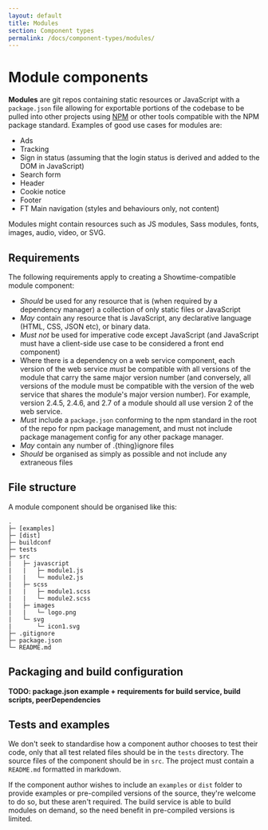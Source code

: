 ```yaml
---
layout: default
title: Modules
section: Component types
permalink: /docs/component-types/modules/
---
```


# Module components

**Modules** are git repos containing static resources or JavaScript with a `package.json` file allowing for exportable portions of the codebase to be pulled into other projects using [NPM](https://npmjs.org/) or other tools compatible with the NPM package standard.  Examples of good use cases for modules are:

* Ads
* Tracking
* Sign in status (assuming that the login status is derived and added to the DOM in JavaScript)
* Search form
* Header
* Cookie notice
* Footer
* FT Main navigation (styles and behaviours only, not content)

Modules might contain resources such as JS modules, Sass modules, fonts, images, audio, video, or SVG.

## Requirements

The following requirements apply to creating a Showtime-compatible module component:

* *Should* be used for any resource that is (when required by a dependency manager) a collection of only static files or JavaScript
* *May* contain any resource that is JavaScript, any declarative language (HTML, CSS, JSON etc), or binary data.
* *Must not* be used for imperative code except JavaScript (and JavaScript must have a client-side use case to be considered a front end component)
* Where there is a dependency on a web service component, each version of the web service *must* be compatible with all versions of the module that carry the same major version number (and conversely, all versions of the module must be compatible with the version of the web service that shares the module's major version number).  For example, version 2.4.5, 2.4.6, and 2.7 of a module should all use version 2 of the web service.
* *Must* include a `package.json` conforming to the npm standard in the root of the repo for npm package management, and must not include package management config for any other package manager.
* *May* contain any number of .{thing}ignore files
* *Should* be organised as simply as possible and not include any extraneous files


## File structure

A module component should be organised like this:

	.
	├─ [examples]
	├─ [dist]
	├─ buildconf
	├─ tests
	├─ src
	|   ├─ javascript
	|   |   ├─ module1.js
	|   |   └─ module2.js
	|   ├─ scss
	|   |   ├─ module1.scss
	|   |   └─ module2.scss
	|   ├─ images
	|   |   └─ logo.png
	|   └─ svg
	|       └─ icon1.svg
	├─ .gitignore
	├─ package.json
	└─ README.md


## Packaging and build configuration

**TODO: package.json example + requirements for build service, build scripts, peerDependencies**


## Tests and examples

We don't seek to standardise how a component author chooses to test their code, only that all test related files should be in the `tests` directory.  The source files of the component should be in `src`.  The project must contain a `README.md` formatted in markdown.

If the component author wishes to include an `examples` or `dist` folder to provide examples or pre-compiled versions of the source, they're welcome to do so, but these aren't required.  The build service is able to build modules on demand, so the need benefit in pre-compiled versions is limited.
